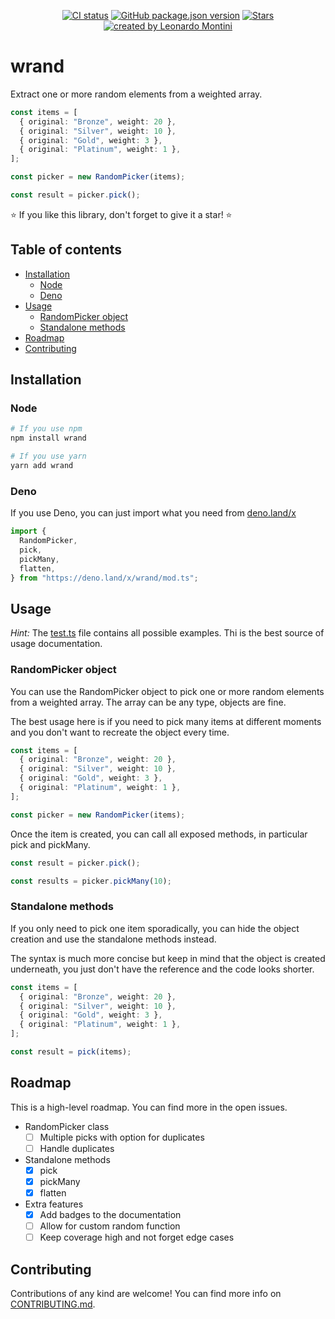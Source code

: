<p align="center">
  <a href="https://github.com/Balastrong/wrand/actions/workflows/testing.yml"><img src="https://github.com/Balastrong/wrand/actions/workflows/testing.yml/badge.svg" alt="CI status" /></a>
  <a href="https://www.npmjs.com/package/wrand"><img alt="GitHub package.json version" src="https://img.shields.io/github/package-json/v/Balastrong/wrand"></a>
  <a href="https://chrome.google.com/webstore/detail/wrand/ncibjlmfhjcjnphnpphgphbflpdpliei" rel="nofollow"><img src="https://img.shields.io/github/stars/Balastrong/wrand" alt="Stars"></a>
  <a href="https://twitter.com/Balastrong" rel="nofollow"><img src="https://img.shields.io/badge/created%20by-@Balastrong-4BBAAB.svg" alt="created by Leonardo Montini"></a>
</p>

# wrand

Extract one or more random elements from a weighted array.

```ts
const items = [
  { original: "Bronze", weight: 20 },
  { original: "Silver", weight: 10 },
  { original: "Gold", weight: 3 },
  { original: "Platinum", weight: 1 },
];

const picker = new RandomPicker(items);

const result = picker.pick();
```

⭐️ If you like this library, don't forget to give it a star! ⭐️

## Table of contents

- [Installation](#installation)
  - [Node](#node)
  - [Deno](#deno)
- [Usage](#usage)
  - [RandomPicker object](#randompicker-object)
  - [Standalone methods](#standalone-methods)
- [Roadmap](#roadmap)
- [Contributing](#contributing)

## Installation

### Node

```sh
# If you use npm
npm install wrand

# If you use yarn
yarn add wrand
```

### Deno

If you use Deno, you can just import what you need from [deno.land/x](https://deno.land/x/wrand)

```ts
import {
  RandomPicker,
  pick,
  pickMany,
  flatten,
} from "https://deno.land/x/wrand/mod.ts";
```

## Usage

_Hint:_ The [test.ts](./src/__tests__/test.ts) file contains all possible examples. Thi is the best source of usage documentation.

### RandomPicker object

You can use the RandomPicker object to pick one or more random elements from a weighted array. The array can be any type, objects are fine.

The best usage here is if you need to pick many items at different moments and you don't want to recreate the object every time.

```ts
const items = [
  { original: "Bronze", weight: 20 },
  { original: "Silver", weight: 10 },
  { original: "Gold", weight: 3 },
  { original: "Platinum", weight: 1 },
];

const picker = new RandomPicker(items);
```

Once the item is created, you can call all exposed methods, in particular pick and pickMany.

```ts
const result = picker.pick();

const results = picker.pickMany(10);
```

### Standalone methods

If you only need to pick one item sporadically, you can hide the object creation and use the standalone methods instead.

The syntax is much more concise but keep in mind that the object is created underneath, you just don't have the reference and the code looks shorter.

```ts
const items = [
  { original: "Bronze", weight: 20 },
  { original: "Silver", weight: 10 },
  { original: "Gold", weight: 3 },
  { original: "Platinum", weight: 1 },
];

const result = pick(items);
```

## Roadmap

This is a high-level roadmap. You can find more in the open issues.

- RandomPicker class
  - [ ] Multiple picks with option for duplicates
  - [ ] Handle duplicates
- Standalone methods
  - [x] pick
  - [x] pickMany
  - [x] flatten
- Extra features
  - [x] Add badges to the documentation
  - [ ] Allow for custom random function
  - [ ] Keep coverage high and not forget edge cases

## Contributing

Contributions of any kind are welcome! You can find more info on [CONTRIBUTING.md](./CONTRIBUTING.md).

